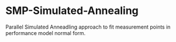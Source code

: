 # SMP-Simulated-Annealing
Parallel Simulated Anneadling approach to fit measurement points in performance model normal form.
